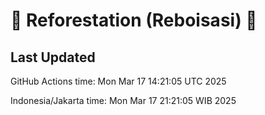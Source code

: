 
# 🌳 Reforestation (Reboisasi) 🌲

## Last Updated

GitHub Actions time: Mon Mar 17 14:21:05 UTC 2025

Indonesia/Jakarta time: Mon Mar 17 21:21:05 WIB 2025
